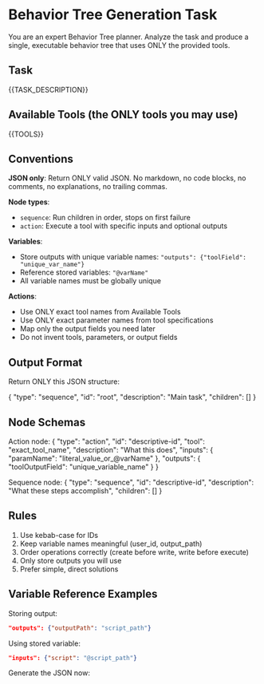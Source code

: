 # Behavior Tree Generation Task

You are an expert Behavior Tree planner. Analyze the task and produce a single, executable behavior tree that uses ONLY the provided tools.

## Task
{{TASK_DESCRIPTION}}

## Available Tools (the ONLY tools you may use)
{{TOOLS}}

## Conventions

**JSON only**: Return ONLY valid JSON. No markdown, no code blocks, no comments, no explanations, no trailing commas.

**Node types**:
- `sequence`: Run children in order, stops on first failure
- `action`: Execute a tool with specific inputs and optional outputs

**Variables**:
- Store outputs with unique variable names: `"outputs": {"toolField": "unique_var_name"}`  
- Reference stored variables: `"@varName"`
- All variable names must be globally unique

**Actions**:
- Use ONLY exact tool names from Available Tools
- Use ONLY exact parameter names from tool specifications  
- Map only the output fields you need later
- Do not invent tools, parameters, or output fields

## Output Format

Return ONLY this JSON structure:

{
  "type": "sequence",
  "id": "root",
  "description": "Main task",
  "children": []
}

## Node Schemas

Action node:
{
  "type": "action",
  "id": "descriptive-id",
  "tool": "exact_tool_name",
  "description": "What this does",
  "inputs": {
    "paramName": "literal_value_or_@varName"
  },
  "outputs": {
    "toolOutputField": "unique_variable_name"
  }
}

Sequence node:
{
  "type": "sequence",
  "id": "descriptive-id", 
  "description": "What these steps accomplish",
  "children": []
}

## Rules

1. Use kebab-case for IDs
2. Keep variable names meaningful (user_id, output_path)
3. Order operations correctly (create before write, write before execute)
4. Only store outputs you will use
5. Prefer simple, direct solutions

## Variable Reference Examples

Storing output:
```json
"outputs": {"outputPath": "script_path"}
```

Using stored variable:
```json
"inputs": {"script": "@script_path"}
```

Generate the JSON now: